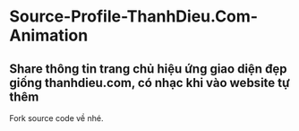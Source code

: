 # Source-Profile-ThanhDieu.Com-Animation
<h2>Share thông tin trang chủ hiệu ứng giao diện đẹp giống thanhdieu.com, có nhạc khi vào website tự thêm</h2>
Fork source code về nhé.

